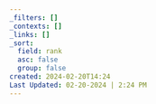 ```yaml
---
_filters: []
_contexts: []
_links: []
_sort:
  field: rank
  asc: false
  group: false
created: 2024-02-20T14:24
Last Updated: 02-20-2024 | 2:24 PM
---
```

